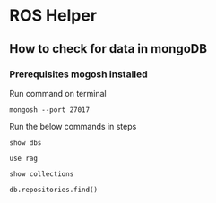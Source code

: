 # ROS Helper

## How to check for data in mongoDB

### Prerequisites mogosh installed
Run command on terminal
```
mongosh --port 27017
```

Run the below commands in steps 

```
show dbs
```
```
use rag
```
```
show collections
```
```
db.repositories.find()
```